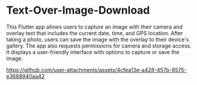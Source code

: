 # Text-Over-Image-Download

This Flutter app allows users to capture an image with their camera and overlay text that includes the current date, time, and GPS location. After taking a photo, users can save the image with the overlay to their device's gallery. The app also requests permissions for camera and storage access. It displays a user-friendly interface with options to capture or save the image.

https://github.com/user-attachments/assets/4cfea13e-a428-457b-8575-e3688940aa42

